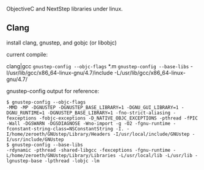 ObjectiveC and NextStep libraries under linux.


Clang
-----

install clang, gnustep, and gobjc (or libobjc)

current compile:

clang|gcc `gnustep-config --objc-flags` *.m `gnustep-config --base-libs` -I/usr/lib/gcc/x86_64-linux-gnu/4.7/include -L/usr/lib/gcc/x86_64-linux-gnu/4.7/

gnustep-config output for reference:

    $ gnustep-config --objc-flags
    -MMD -MP -DGNUSTEP -DGNUSTEP_BASE_LIBRARY=1 -DGNU_GUI_LIBRARY=1 -DGNU_RUNTIME=1 -DGNUSTEP_BASE_LIBRARY=1 -fno-strict-aliasing -fexceptions -fobjc-exceptions -D_NATIVE_OBJC_EXCEPTIONS -pthread -fPIC -Wall -DGSWARN -DGSDIAGNOSE -Wno-import -g -O2 -fgnu-runtime -fconstant-string-class=NSConstantString -I. -I/home/zeroeth/GNUstep/Library/Headers -I/usr/local/include/GNUstep -I/usr/include/GNUstep
    $ gnustep-config --base-libs
    -rdynamic -pthread -shared-libgcc -fexceptions -fgnu-runtime -L/home/zeroeth/GNUstep/Library/Libraries -L/usr/local/lib -L/usr/lib -lgnustep-base -lpthread -lobjc -lm

